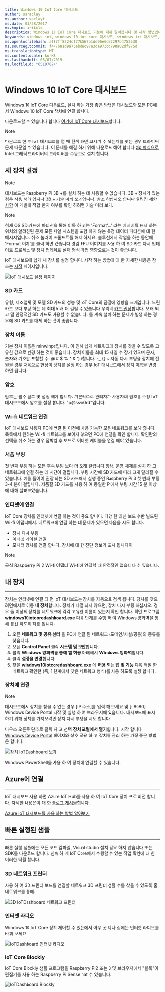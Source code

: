 ```yaml
---
title: Windows 10 IoT Core 대시보드
author: saraclay
ms.author: saclayt
ms.date: 08/28/2017
ms.topic: article
description: Windows 10 IoT Core 대시보드 기능에 대해 알아봅니다 및 시작 방법입니다.
keywords: windows iot, windows 10 iot core 대시보드, windows iot 대시보드, 장치
ms.openlocfilehash: af87ff8224cf77b567b1dd96e6de2297b4752530
ms.sourcegitcommit: f447681d9a73ebdec97a3da973bd798a02df975d
ms.translationtype: MT
ms.contentlocale: ko-KR
ms.lasthandoff: 05/07/2019
ms.locfileid: "65197674"
---
```

# <a name="windows-10-iot-core-dashboard"></a>Windows 10 IoT Core 대시보드

Windows 10 IoT Core 다운로드, 설치 하는 가장 좋은 방법은 대시보드와 모든 PC에서 Windows 10 IoT Core 장치에 연결 합니다.

다운로드할 수 있습니다 합니다 [여기에 IoT Core 대시보드](http://go.microsoft.com/fwlink/?LinkID=708576)합니다.

> [!NOTE]
> 다운로드 한 후 IoT 대시보드를 열 때 흰색 화면 보시기 수 있는지를 찾는 경우 드라이버 문제 때문일 수 있습니다. 이 문제를 해결 하기 위해 다운로드 해야 합니다 [zip 형식으로](https://downloadmirror.intel.com/27894/a08/win64_24.20.100.6229.zip) Intel 그래픽 드라이버의 드라이버를 수동으로 설치 합니다. 

## <a name="set-up-a-new-device"></a>새 장치 설정

> [!NOTE]
> 대시보드는 Raspberry Pi 3B +를 설치 하는 데 사용할 수 없습니다. 3B + 장치가 있는 경우 사용 해야 합니다 [3B + 기술 미리 보기](https://www.microsoft.com/en-us/software-download/windowsiot)합니다. 참조 하십시오 합니다 [알려진 제한 사항](https://docs.microsoft.com/en-us/windows/iot-core/troubleshooting) 이 개발에 적합 한지 여부를 확인 하려면 기술 미리 보기.

> [!NOTE]
> 현재 OS SD 카드에 파티션을 통해 이동 하 고는 'Format'...' 라는 메시지를 표시 하는 위치의 알려진된 문제 모든 파일 시스템을 포함 하지 않는 특정 데이터 파티션에 대 한 메시지입니다. 취소 눌러이 프롬프트를 해제 하세요. 솔루션에서 작업을 하는 동안에 'Format 이제'를 클릭 하면 있습니다 경감 FFU 이미지를 사용 하 여 SD 카드 다시 업데이트 프로세스 및 장치 업데이트 실패 형식 작업 영향으로는 것이 좋습니다.


IoT 대시보드에 쉽게 새 장치를 설정 합니다. 시작 하는 방법에 대 한 자세한 내용은 참조는 [시작](https://docs.microsoft.com/en-us/windows/iot-core/getstarted) 페이지입니다.

![IoT 대시보드 설정 페이지](../media/IoTDashboard/IoTDashboard_SetupPage.PNG)

### <a name="sd-card"></a>SD 카드
유형, 제조업체 및 모델 SD 카드의 성능 및 IoT Core의 품질에 영향을 크게입니다.
느린 카드 보다 부팅 하는 데 최대 5 배 더 걸릴 수 있습니다 우리의 [카드 권장](../learn-about-hardware/hardwarecompatlist.md)합니다.
오래 되 고 덜 안정적인 SD 카드도 사용할 수 없습니다. 를 계속 설치 하는 문제가 발생 하는 경우에 SD 카드를 대체 하는 것이 좋습니다.

### <a name="device-name"></a>장치 이름
기본 장치 이름은 minwinpc입니다. 이 인해 쉽게 네트워크에 장치를 찾을 수 있도록 고유한 값으로 변경 하는 것이 좋습니다. 장치 이름을 최대 15 자일 수 장기 있으며 문자, 숫자와 기호만 포함할 수: @ # $ % ^ & ') (합니다. -_ {} ~ 자동 다시 부팅을 장치에 전원을 경우 처음으로 현상이 장치를 설정 하는 경우 IoT 대시보드에서 장치 이름을 변경 하면 됩니다.

### <a name="password"></a>암호
암호는 필수 필드 및 설정 해야 합니다. 기본적으로 관리자가 사용자의 암호를 수정 IoT 대시보드에서 암호를 설정 합니다. "p@ssw0rd"입니다.

### <a name="wi-fi-network-connection"></a>Wi-fi 네트워크 연결
IoT 대시보드 사용자 PC에 연결 된 이전에 사용 가능한 모든 네트워크를 보여 줍니다. 목록에서 원하는 Wi-fi 네트워크를 보이지 않으면 PC에 연결을 확인 합니다.
확인란의 선택을 취소 하는 경우 깜박임 후 보드로 이더넷 케이블을 연결 해야 있습니다.

### <a name="first-boot"></a>처음 부팅
첫 번째 부팅 하는 모든 후속 부팅 보다 더 오래 걸립니다 항상. 운영 체제를 설치 하 고 네트워크에 연결 하는 데 시간이 걸립니다.
부팅 시간에 SD 카드에 따라 크게 달라질 수 있습니다. 예를 들어이 권장 되는 SD 카드에서 실행 중인 Raspberry Pi 3 첫 번째 부팅 3-4 분이 걸립니다. 저품질 SD 카드를 사용 하 여 동일한 Pi에서 부팅 시간 15 분 이상에 대해 살펴보았습니다.

### <a name="connecting-to-the-internet"></a>인터넷에 연결
IoT Core 장치를 인터넷에 연결 하는 것이 중요 합니다. 다양 한 최신 보드 수반 빌드된 Wi-fi 어댑터에서. 네트워크에 연결 하는 데 문제가 있으면 다음을 시도 합니다.

* 장치 다시 부팅
* 이더넷 케이블 연결
* 모니터 장치를 연결 합니다. 장치에 대 한 진단 정보가 표시 됩니다이

> [!NOTE]
> 공식 Raspberry Pi 2 Wi-fi 어댑터 Wi-fi에 연결할 때 안정적인 없습니다 수 있습니다.


## <a name="my-devices"></a>내 장치
___
장치는 인터넷에 연결 되 면 IoT 대시보드는 장치를 자동으로 검색 됩니다.
장치를 찾으려면에서로 이동 **내 장치**합니다. 장치가 나열 되지 않으면, 장치 다시 부팅 하십시오. 경우 둘 이상의 장치를 네트워크에 각각 고유한 이름이 있는지 확인 합니다. 확인 프로그램 **windows10iotcoredashboard.exe** 다음 단계를 수행 하 여 Windows 방화벽을 통해 통신 하도록 허용 됩니다.

1. 오픈 **네트워크 및 공유 센터** 을 PC에 연결 된 네트워크 (도메인/사설/공용)의 종류를 찾습니다.
2. 오픈 **Control Panel** 클릭 **시스템 및 보안**합니다.
3. 클릭 **Windows 방화벽을 통해 앱 허용** 아래에서 **Windows 방화벽**합니다.
4. 클릭 **설정을 변경**합니다.
5. 찾을 **windows10iotcoredashboard.exe** 에 **허용 되는 앱 및 기능** 다음 적절 한 네트워크 확인란 (즉, 1 단계에서 찾은 네트워크 형식)를 사용 하도록 설정 합니다.


### <a name="connect-to-your-device"></a>장치에 연결

> [!NOTE]
> 대시보드에서 장치를 찾을 수 없는 경우 [IP 주소]를 입력 해 보세요 및 [: 8080] Windows Device Portal 시작 및 실행 하 여 브라우저에 있습니다. 대시보드에 표시 하기 위해 장치를 가져오려면 장치 다시 부팅을 시도 합니다.


마우스 오른쪽 단추로 클릭 하 고 선택 **장치 포털에서 열기**합니다. 시작 합니다 [Windows Device Portal](../manage-your-device/DevicePortal.md) 페이지와 상호 작용 하 고 장치를 관리 하는 가장 좋은 방법은 합니다.

![장치 IoTDashboard 보기](../media/IoTDashboard/IoTDashboard_RightClickMenu.PNG)

Windows PowerShell을 사용 하 여 장치에 연결할 수 있습니다.

## <a name="connect-to-azure"></a>Azure에 연결
___
IoT 대시보드 사용 하면 Azure IoT Hub를 사용 하 여 IoT Core 장치 프로 비전 합니다. 자세한 내용은이 대 한 [블로그 게시물](https://blogs.windows.com/buildingapps/2016/07/20/building-secure-apps-for-windows-iot-core)합니다.

[Azure IoT 대시보드를 사용 하는 방법 알아보기](https://docs.microsoft.com/windows/iot-core/connect-to-cloud/connectdevicetocloud)

## <a name="quick-run-samples"></a>빠른 실행된 샘플
___

빠른 실행 샘플에는 모든 코드 컴파일, Visual studio 설치 필요 하지 않습니다 또는 SDK를 다운로드 합니다. 신속 하 게 IoT Core에서 수행할 수 있는 작업 확인에 대 한 이러한 탁월 합니다.

### <a name="network-3d-printer"></a>3D 네트워크 프린터
사용 하 여 3D 프린터 보드를 연결할 네트워크 3D 프린터 샘플 수를 찾을 수 있도록 홈 네트워크를 통해. 

![3D IoTDashboard 네트워크 프린터](../media/IoTDashboard/IoTDashboard_3DPrinter.PNG)

### <a name="internet-radio"></a>인터넷 라디오
Windows 10 IoT Core 장치 제어할 수 있는에서 아무 곳 이나 집에는 인터넷 라디오를 바꿔 보세요.

![IoTDashboard 인터넷 라디오](../media/IoTDashboard/IoTDashboard_InternetRadio.PNG)

### <a name="iot-core-blockly"></a>IoT Core Blockly
IoT Core Blockly 샘플 프로그램을 Raspberry Pi2 또는 3 및 브라우저에서 "블록"이 편집기를 사용 하는 Raspberry Pi Sense hat 수 있습니다.

![IoTDashboard Blockly](../media/IoTDashboard/IoTDashboard_Blockly.PNG)
